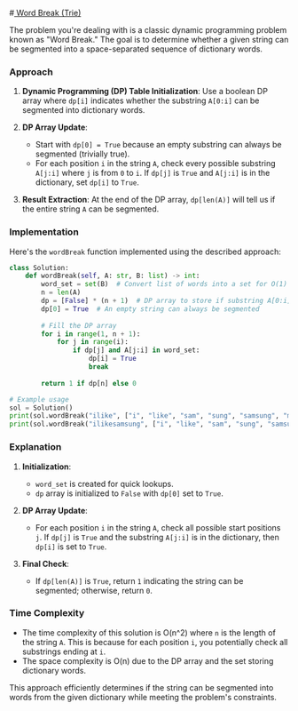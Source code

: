 #[ Word Break (Trie)](https://www.geeksforgeeks.org/problems/word-break-trie--141631/1)

The problem you're dealing with is a classic dynamic programming problem known as "Word Break." The goal is to determine whether a given string can be segmented into a space-separated sequence of dictionary words.

### Approach

1. **Dynamic Programming (DP) Table Initialization**: Use a boolean DP array where `dp[i]` indicates whether the substring `A[0:i]` can be segmented into dictionary words.

2. **DP Array Update**:
   - Start with `dp[0] = True` because an empty substring can always be segmented (trivially true).
   - For each position `i` in the string `A`, check every possible substring `A[j:i]` where `j` is from `0` to `i`. If `dp[j]` is `True` and `A[j:i]` is in the dictionary, set `dp[i]` to `True`.

3. **Result Extraction**: At the end of the DP array, `dp[len(A)]` will tell us if the entire string `A` can be segmented.

### Implementation

Here's the `wordBreak` function implemented using the described approach:

```python
class Solution:
    def wordBreak(self, A: str, B: list) -> int:
        word_set = set(B)  # Convert list of words into a set for O(1) lookups
        n = len(A)
        dp = [False] * (n + 1)  # DP array to store if substring A[0:i] can be segmented
        dp[0] = True  # An empty string can always be segmented
        
        # Fill the DP array
        for i in range(1, n + 1):
            for j in range(i):
                if dp[j] and A[j:i] in word_set:
                    dp[i] = True
                    break
        
        return 1 if dp[n] else 0

# Example usage
sol = Solution()
print(sol.wordBreak("ilike", ["i", "like", "sam", "sung", "samsung", "mobile", "ice", "cream", "icecream", "man", "go", "mango"]))  # Output: 1
print(sol.wordBreak("ilikesamsung", ["i", "like", "sam", "sung", "samsung", "mobile", "ice", "cream", "icecream", "man", "go", "mango"]))  # Output: 1
```

### Explanation

1. **Initialization**:
   - `word_set` is created for quick lookups.
   - `dp` array is initialized to `False` with `dp[0]` set to `True`.

2. **DP Array Update**:
   - For each position `i` in the string `A`, check all possible start positions `j`. If `dp[j]` is `True` and the substring `A[j:i]` is in the dictionary, then `dp[i]` is set to `True`.

3. **Final Check**:
   - If `dp[len(A)]` is `True`, return `1` indicating the string can be segmented; otherwise, return `0`.

### Time Complexity

- The time complexity of this solution is O(n^2) where `n` is the length of the string `A`. This is because for each position `i`, you potentially check all substrings ending at `i`.
- The space complexity is O(n) due to the DP array and the set storing dictionary words.

This approach efficiently determines if the string can be segmented into words from the given dictionary while meeting the problem's constraints.
